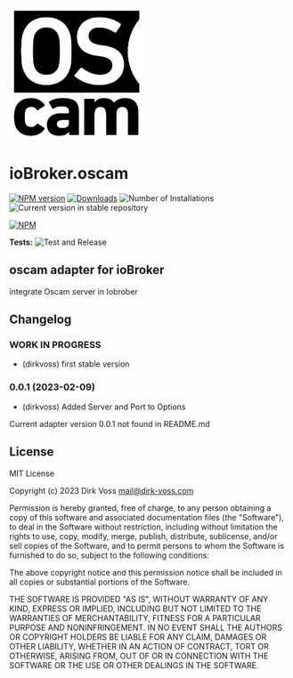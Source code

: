 ![Logo](admin/oscam.png)
# ioBroker.oscam

[![NPM version](https://img.shields.io/npm/v/iobroker.oscam.svg)](https://www.npmjs.com/package/iobroker.oscam)
[![Downloads](https://img.shields.io/npm/dm/iobroker.oscam.svg)](https://www.npmjs.com/package/iobroker.oscam)
![Number of Installations](https://iobroker.live/badges/oscam-installed.svg)
![Current version in stable repository](https://iobroker.live/badges/oscam-stable.svg)

[![NPM](https://nodei.co/npm/iobroker.oscam.png?downloads=true)](https://nodei.co/npm/iobroker.oscam/)

**Tests:** ![Test and Release](https://github.com/dirkvoss/ioBroker.oscam/workflows/Test%20and%20Release/badge.svg)

## oscam adapter for ioBroker

integrate Oscam server in Iobrober

## Changelog
<!--
    Placeholder for the next version (at the beginning of the line):
    ### **WORK IN PROGRESS**
-->

### **WORK IN PROGRESS**
* (dirkvoss) first stable version

### 0.0.1 (2023-02-09)
* (dirkvoss) Added Server and Port to Options


 Current adapter version 0.0.1 not found in README.md

## License
MIT License

Copyright (c) 2023 Dirk Voss <mail@dirk-voss.com>

Permission is hereby granted, free of charge, to any person obtaining a copy
of this software and associated documentation files (the "Software"), to deal
in the Software without restriction, including without limitation the rights
to use, copy, modify, merge, publish, distribute, sublicense, and/or sell
copies of the Software, and to permit persons to whom the Software is
furnished to do so, subject to the following conditions:

The above copyright notice and this permission notice shall be included in all
copies or substantial portions of the Software.

THE SOFTWARE IS PROVIDED "AS IS", WITHOUT WARRANTY OF ANY KIND, EXPRESS OR
IMPLIED, INCLUDING BUT NOT LIMITED TO THE WARRANTIES OF MERCHANTABILITY,
FITNESS FOR A PARTICULAR PURPOSE AND NONINFRINGEMENT. IN NO EVENT SHALL THE
AUTHORS OR COPYRIGHT HOLDERS BE LIABLE FOR ANY CLAIM, DAMAGES OR OTHER
LIABILITY, WHETHER IN AN ACTION OF CONTRACT, TORT OR OTHERWISE, ARISING FROM,
OUT OF OR IN CONNECTION WITH THE SOFTWARE OR THE USE OR OTHER DEALINGS IN THE
SOFTWARE.